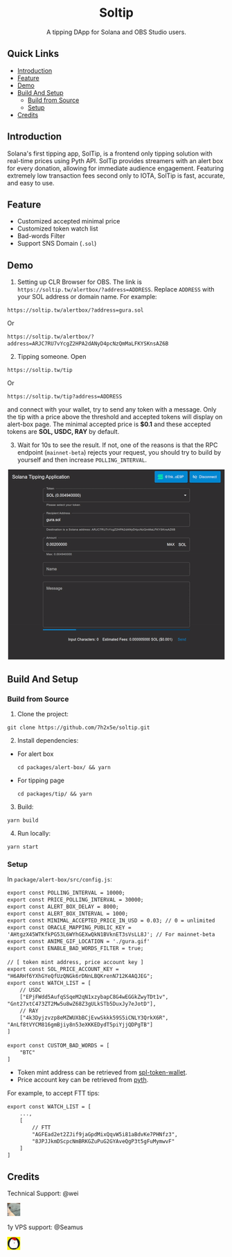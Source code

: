 <h1 align="center">Soltip</h1>

<div align="center">
A tipping DApp for Solana and OBS Studio users.
</div>

## Quick Links
- [Introduction](#introduction)
- [Feature](#feature)
- [Demo](#demo)
- [Build And Setup](#build-and-setup)
    + [Build from Source](#build-from-source)
    + [Setup](#setup)
- [Credits](#credits)

## Introduction
Solana's first tipping app, SolTip, is a frontend only tipping solution with real-time prices using Pyth API. SolTip provides streamers with an alert box for every donation, allowing for immediate audience engagement. Featuring extremely low transaction fees second only to IOTA, SolTip is fast, accurate, and easy to use.

## Feature
- Customized accepted minimal price 
- Customized token watch list
- Bad-words Filter
- Support SNS Domain (`.sol`)

## Demo
1. Setting up CLR Browser for OBS. The link is `https://soltip.tw/alertbox/?address=ADDRESS`. Replace `ADDRESS` with your SOL address or domain name. For example:
```
https://soltip.tw/alertbox/?address=gura.sol
```
Or
```
https://soltip.tw/alertbox/?address=ARJC7RU7vYcgZ2HPA2dANyD4pcNzQmMaLFKYSKnsAZ6B
```

2. Tipping someone. Open 
```
https://soltip.tw/tip
```
Or
```
https://soltip.tw/tip?address=ADDRESS
```
and connect with your wallet, try to send any token with a message. Only the tip with a price above the threshold and accepted tokens will display on alert-box page. The minimal accepted price is **$0.1** and these accepted tokens are **SOL, USDC, RAY** by default.

3. Wait for 10s to see the result. If not, one of the reasons is that the RPC endpoint (`mainnet-beta`) rejects your request, you should try to build by yourself and then increase `POLLING_INTERVAL`.

<p align="center">
  <img width="" src="./demo.gif" alt=""></p>
</p>

## Build And Setup

### Build from Source

1. Clone the project:
```shell
git clone https://github.com/7h2x5e/soltip.git
```

2. Install dependencies:
- For alert box
    ```
    cd packages/alert-box/ && yarn
    ```
- For tipping page
    ```
    cd packages/tip/ && yarn
    ```

3. Build:
```shell
yarn build
```

4. Run locally:
```shell
yarn start
```

### Setup

In `package/alert-box/src/config.js`:
```tsx
export const POLLING_INTERVAL = 10000;
export const PRICE_POLLING_INTERVAL = 30000;
export const ALERT_BOX_DELAY = 8000;
export const ALERT_BOX_INTERVAL = 1000;
export const MINIMAL_ACCEPTED_PRICE_IN_USD = 0.03; // 0 = unlimited
export const ORACLE_MAPPING_PUBLIC_KEY = 'AHtgzX45WTKfkPG53L6WYhGEXwQkN1BVknET3sVsLL8J'; // For mainnet-beta
export const ANIME_GIF_LOCATION = './gura.gif'
export const ENABLE_BAD_WORDS_FILTER = true;

// [ token mint address, price account key ]
export const SOL_PRICE_ACCOUNT_KEY = "H6ARHf6YXhGYeQfUzQNGk6rDNnLBQKrenN712K4AQJEG";
export const WATCH_LIST = [ 
    // USDC 
    ["EPjFWdd5AufqSSqeM2qN1xzybapC8G4wEGGkZwyTDt1v", "Gnt27xtC473ZT2Mw5u8wZ68Z3gULkSTb5DuxJy7eJotD"],
    // RAY
    ["4k3Dyjzvzp8eMZWUXbBCjEvwSkkk59S5iCNLY3QrkX6R", "AnLf8tVYCM816gmBjiy8n53eXKKEDydT5piYjjQDPgTB"]
]

export const CUSTOM_BAD_WORDS = [
    "BTC"
]
```

- Token mint address can be retrieved from [spl-token-wallet](https://github.com/project-serum/spl-token-wallet/blob/f30c9eeb689de0a2cb7b76089f5d5d53f8263a5b/src/utils/tokens/names.js).
- Price account key can be retrieved from [pyth](https://pyth.network/developers/accounts/).

For example, to accept FTT tips:

```tsx
export const WATCH_LIST = [
    ...,
    [
        // FTT
        "AGFEad2et2ZJif9jaGpdMixQqvW5i81aBdvKe7PHNfz3",
        "8JPJJkmDScpcNmBRKGZuPuG2GYAveQgP3t5gFuMymwvF"
    ]
]
```

## Credits
Technical Support: @wei

<img loading="lazy" alt="Netlify" src="./wei.jpg" height="30">

1y VPS support: @Seamus

<img loading="lazy" alt="Netlify" src="./seamus.jpg" height="30">
